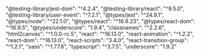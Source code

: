 "@testing-library/jest-dom": "^4.2.4",
    "@testing-library/react": "^9.5.0",
    "@testing-library/user-event": "^7.2.1",
    "@types/jest": "^24.9.1",
    "@types/node": "^22.1.0",
    "@types/react": "^16.9.23",
    "@types/react-dom": "^16.9.5",
    "@types/underscore": "1.9.4",
    "classnames": "^2.2.6",
    "html2canvas": "^1.0.0-rc.5",
    "react": "^16.13.0",
    "react-animation": "^1.2.2",
    "react-dom": "^16.13.0",
    "react-scripts": "3.4.0",
    "react-transition-group": "^1.2.1",
    "sass": "^1.77.8",
    "typescript": "^3.7.5",
    "underscore": "1.9.2"